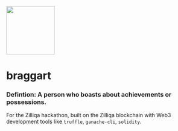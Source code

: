 <img src="https://dl.airtable.com/.attachmentThumbnails/14e7df4750ff9429d3c8dabd3ece0ec9/6ab5f11f" width="128px" height="128px" />

# braggart
### Defintion: A person who boasts about achievements or possessions.
For the Zilliqa hackathon, built on the Zilliqa blockchain with Web3 development tools like `truffle`, `ganache-cli`, `solidity`.
